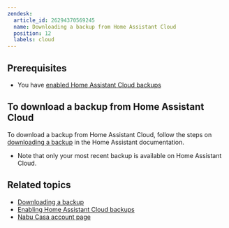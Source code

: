 ```yaml
---
zendesk:
  article_id: 26294370569245
  name: Downloading a backup from Home Assistant Cloud
  position: 12
  labels: cloud
---
```


## Prerequisites

- You have [enabled Home Assistant Cloud backups](/hc/en-us/articles/26294320337181/)

## To download a backup from Home Assistant Cloud

To download a backup from Home Assistant Cloud, follow the steps on [downloading a backup](https://www.home-assistant.io/common-tasks/general/#downloading-a-backup-from-home-assistant-cloud) in the Home Assistant documentation.

- Note that only your most recent backup is available on Home Assistant Cloud.

## Related topics

- [Downloading a backup](https://www.home-assistant.io/common-tasks/general/#downloading-a-backup-from-home-assistant-cloud)
- [Enabling Home Assistant Cloud backups](/hc/en-us/articles/26294320337181/)
- [Nabu Casa account page](https://account.nabucasa.com/)